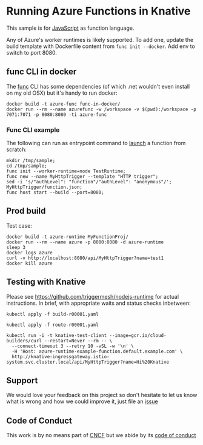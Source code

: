 # Running Azure Functions in Knative

This sample is for [JavaScript](https://docs.microsoft.com/en-us/azure/azure-functions/functions-reference-node)
as function language.

Any of Azure's worker runtimes is likely supported.
To add one,
update the build template with Dockerfile content from `func init --docker`.
Add env to switch to port 8080.

## func CLI in docker

The [func](https://docs.microsoft.com/en-us/azure/azure-functions/functions-reference-node) CLI has some dependencies (of which .net wouldn't even install on my old OSX) but it's handy to run docker:

```
docker build -t azure-func func-in-docker/
docker run --rm --name azurefunc -w /workspace -v $(pwd):/workspace -p 7071:7071 -p 8080:8080 -ti azure-func
```

### Func CLI example

The following can run as entrypoint command to [launch](https://docs.microsoft.com/en-us/azure/azure-functions/functions-create-first-azure-function-azure-cli#run-the-function-locally) a function from scratch:

```
mkdir /tmp/sample;
cd /tmp/sample;
func init --worker-runtime=node TestRuntime;
func new --name MyHttpTrigger --template "HTTP trigger";
sed -i 's/"authLevel": "function"/"authLevel": "anonymous"/'; MyHttpTrigger/function.json;
func host start --build --port=8080;
```

## Prod build

Test case:

```
docker build -t azure-runtime MyFunctionProj/
docker run --rm --name azure -p 8080:8080 -d azure-runtime
sleep 3
docker logs azure
curl -v http://localhost:8080/api/MyHttpTrigger?name=test1
docker kill azure
```

## Testing with Knative

Please see https://github.com/triggermesh/nodejs-runtime for actual instructions. In brief, with appropriate waits and status checks inbetween:

```
kubectl apply -f build-r00001.yaml

kubectl apply -f route-r00001.yaml

kubectl run -i -t knative-test-client --image=gcr.io/cloud-builders/curl --restart=Never --rm -- \
  --connect-timeout 3 --retry 10 -vSL -w '\n' \
  -H 'Host: azure-runtime-example-function.default.example.com' \
  http://knative-ingressgateway.istio-system.svc.cluster.local/api/MyHttpTrigger?name=Hi%20Knative
```

## Support

We would love your feedback on this project so don't hesitate to let us know what is wrong and how we could improve it, just file an [issue](https://github.com/triggermesh/azure-runtime/issues/new)

## Code of Conduct

This work is by no means part of [CNCF](https://www.cncf.io/) but we abide by its [code of conduct](https://github.com/cncf/foundation/blob/master/code-of-conduct.md)
